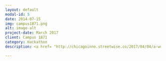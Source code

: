 ```yaml
---
layout: default
modal-id: 5
date: 2014-07-15
img: campus1871.png
alt: image-alt
project-date: March 2017
client: Campus 1871
category: Hackathon
description: <a href= "http://chicagoinno.streetwise.co/2017/04/04/a-wearable-for-asthma-patients-wins-1871s-college-hackathon/"> Link to Article </a>

---
```

